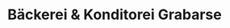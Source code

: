 ---
title: "Bäckerei & Konditorei Grabarse"
url: /koenigs-wusterhausen/baeckerei-und-konditorei-grabarse/
shop: Bäckerei
---